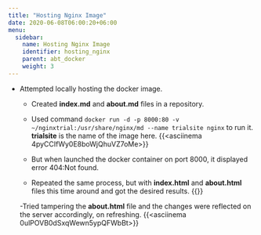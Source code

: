 ```yaml
---
title: "Hosting Nginx Image"
date: 2020-06-08T06:00:20+06:00
menu:
  sidebar:
    name: Hosting Nginx Image
    identifier: hosting_nginx
    parent: abt_docker
    weight: 3
---
```


- Attempted locally hosting the docker image.

  - Created **index.md** and **about.md** files in a repository.
  
  - Used command `docker run -d -p 8000:80 -v ~/nginxtrial:/usr/share/nginx/md --name trialsite nginx` to run it. **trialsite** is the name of the image here.
  {{<asciinema 4pyCCIfWy0E8boWjQhuVZ7oMe>}}
  
  - But when launched the docker container on port 8000, it displayed error 404:Not found.
  
  - Repeated the same process, but with **index.html** and **about.html** files this time around and got the desired results.
  {{<asciinema uZD87ZEDJXD8dQUKDWgmIjgbd>}}
  
  -Tried tampering the **about.html** file and the changes were reflected on the server accordingly, on refreshing.
  {{<asciinema 0ulPOVB0dSxqWewn5ypQFWbBt>}}
